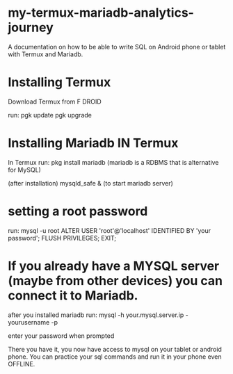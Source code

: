 # my-termux-mariadb-analytics-journey
A documentation on how to be able to write SQL on Android phone or tablet with Termux and Mariadb.

# Installing Termux
Download Termux from F DROID

run: 
pgk update
pgk upgrade

# Installing Mariadb IN Termux
In Termux run:
pkg install mariadb       (mariadb is a RDBMS that is alternative for MySQL)

(after installation)
mysqld_safe &             (to start mariadb server) 

# setting a root password
run:
mysql -u root
ALTER USER 'root'@'localhost' IDENTIFIED BY 'your password';
FLUSH PRIVILEGES;
EXIT;

# If you already have a MYSQL server (maybe from other devices) you can connect it to Mariadb.
after you installed mariadb
run:
mysql -h your.mysql.server.ip -yourusername -p

enter your password when prompted


There you have it, you now have access to mysql on your tablet or android phone. You can practice your sql commands and run it in your phone even OFFLINE.


